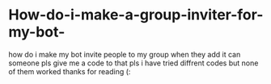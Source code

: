# How-do-i-make-a-group-inviter-for-my-bot-
how do i make my bot invite people to my group when they add it can someone pls give me a code to that pls i have tried diffrent codes but none of them worked thanks for reading (:
